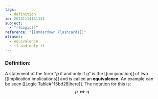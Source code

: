 ```yaml
---
tags:
  - definition
id: 20231114131131
subject:
  - "[[Logic]]"
reference: "[[Underdown Flashcards]]"
aliases:
  - equivalence
  - if and only if
---
```

### Definition:
A statement of the form "$p$ if and only if $q$" is the [[conjunction]] of two [[Implication|implications]] and is called an **equivalence**. An example can be seen [[Logic Table#^15bd28|here]]. The notation for this is:
$$ p \iff q $$
